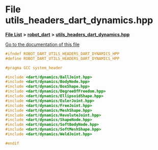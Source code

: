 

# File utils\_headers\_dart\_dynamics.hpp

[**File List**](files.md) **>** [**robot\_dart**](dir_166284c5f0440000a6384365f2a45567.md) **>** [**utils\_headers\_dart\_dynamics.hpp**](utils__headers__dart__dynamics_8hpp.md)

[Go to the documentation of this file](utils__headers__dart__dynamics_8hpp.md)


```C++
#ifndef ROBOT_DART_UTILS_HEADERS_DART_DYNAMICS_HPP
#define ROBOT_DART_UTILS_HEADERS_DART_DYNAMICS_HPP

#pragma GCC system_header

#include <dart/dynamics/BallJoint.hpp>
#include <dart/dynamics/BodyNode.hpp>
#include <dart/dynamics/BoxShape.hpp>
#include <dart/dynamics/DegreeOfFreedom.hpp>
#include <dart/dynamics/EllipsoidShape.hpp>
#include <dart/dynamics/EulerJoint.hpp>
#include <dart/dynamics/FreeJoint.hpp>
#include <dart/dynamics/MeshShape.hpp>
#include <dart/dynamics/RevoluteJoint.hpp>
#include <dart/dynamics/ShapeNode.hpp>
#include <dart/dynamics/SoftBodyNode.hpp>
#include <dart/dynamics/SoftMeshShape.hpp>
#include <dart/dynamics/WeldJoint.hpp>

#endif
```


